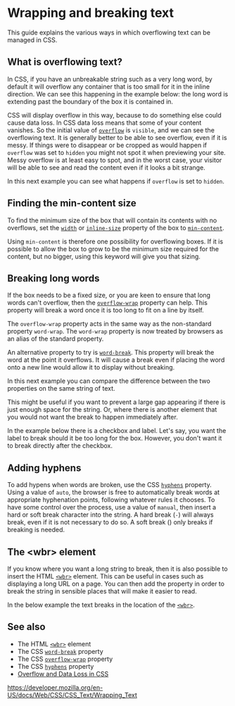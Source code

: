 # Wrapping and breaking text

This guide explains the various ways in which overflowing text can be managed in CSS.

## What is overflowing text?

In CSS, if you have an unbreakable string such as a very long word, by default it will overflow any container that is too small for it in the inline direction. We can see this happening in the example below: the long word is extending past the boundary of the box it is contained in.

CSS will display overflow in this way, because to do something else could cause data loss. In CSS data loss means that some of your content vanishes. So the initial value of [`overflow`](../overflow) is `visible`, and we can see the overflowing text. It is generally better to be able to see overflow, even if it is messy. If things were to disappear or be cropped as would happen if `overflow` was set to `hidden` you might not spot it when previewing your site. Messy overflow is at least easy to spot, and in the worst case, your visitor will be able to see and read the content even if it looks a bit strange.

In this next example you can see what happens if `overflow` is set to `hidden`.

## Finding the min-content size

To find the minimum size of the box that will contain its contents with no overflows, set the [`width`](../width) or [`inline-size`](../inline-size) property of the box to [`min-content`](../min-content).

Using `min-content` is therefore one possibility for overflowing boxes. If it is possible to allow the box to grow to be the minimum size required for the content, but no bigger, using this keyword will give you that sizing.

## Breaking long words

If the box needs to be a fixed size, or you are keen to ensure that long words can't overflow, then the [`overflow-wrap`](../overflow-wrap) property can help. This property will break a word once it is too long to fit on a line by itself.

The `overflow-wrap` property acts in the same way as the non-standard property `word-wrap`. The `word-wrap` property is now treated by browsers as an alias of the standard property.

An alternative property to try is [`word-break`](../word-break). This property will break the word at the point it overflows. It will cause a break even if placing the word onto a new line would allow it to display without breaking.

In this next example you can compare the difference between the two properties on the same string of text.

This might be useful if you want to prevent a large gap appearing if there is just enough space for the string. Or, where there is another element that you would not want the break to happen immediately after.

In the example below there is a checkbox and label. Let's say, you want the label to break should it be too long for the box. However, you don't want it to break directly after the checkbox.

## Adding hyphens

To add hypens when words are broken, use the CSS [`hyphens`](../hyphens) property. Using a value of `auto`, the browser is free to automatically break words at appropriate hyphenation points, following whatever rules it chooses. To have some control over the process, use a value of `manual`, then insert a hard or soft break character into the string. A hard break (`‐`) will always break, even if it is not necessary to do so. A soft break (`­`) only breaks if breaking is needed.

## The &lt;wbr&gt; element

If you know where you want a long string to break, then it is also possible to insert the HTML [`<wbr>`](https://developer.mozilla.org/en-US/docs/Web/HTML/Element/wbr) element. This can be useful in cases such as displaying a long URL on a page. You can then add the property in order to break the string in sensible places that will make it easier to read.

In the below example the text breaks in the location of the [`<wbr>`](https://developer.mozilla.org/en-US/docs/Web/HTML/Element/wbr).

## See also

- The HTML [`<wbr>`](https://developer.mozilla.org/en-US/docs/Web/HTML/Element/wbr) element
- The CSS [`word-break`](../word-break) property
- The CSS [`overflow-wrap`](../overflow-wrap) property
- The CSS [`hyphens`](../hyphens) property
- [Overflow and Data Loss in CSS](https://www.smashingmagazine.com/2019/09/overflow-data-loss-css/)

<a href="https://developer.mozilla.org/en-US/docs/Web/CSS/CSS_Text/Wrapping_Text" class="_attribution-link">https://developer.mozilla.org/en-US/docs/Web/CSS/CSS_Text/Wrapping_Text</a>
